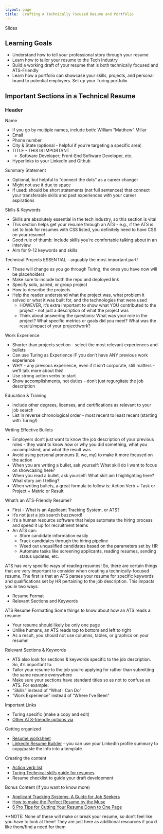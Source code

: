 ```yaml
---
layout: page
title:  Crafting A Technically Focused Resume and Portfolio 
---
```


Slides

## Learning Goals
* Understand how to tell your professional story through your resume
* Learn how to tailor your resume to the Tech Industry
* Build a working draft of your resume that is both technically focused and ATS-Friendly
* Learn how a portfolio can showcase your skills, projects, and personal brand to potential employers. Set up your Turing portfolio

## Important Sections in a Technical Resume
### Header

Name
* If you go by multiple names, include both: William “Matthew” Millar
* Email 
* Phone number
* City & State (optional - helpful if you’re targeting a specific area) 
* TITLE - THIS IS IMPORTANT 
  * Software Developer; Front-End Software Developer, etc. 
* Hyperlinks to your LinkedIn and Github

Summary Statement
* Optional, but helpful to “connect the dots” as a career changer 
* Might not use it due to space
* If used: should be short statements (not full sentences) that connect your transferable skills and past experiences with your career aspirations 

Skills & Keywords
* Skills are absolutely essential in the tech industry, so this section is vital 
* This section helps get your resume through an ATS - e.g., if the ATS is set to look for resumes with CSS listed, you definitely need to have CSS on your resume! 
* Good rule of thumb: Include skills you’re comfortable talking about in an interview 
* Aim for 9-12 keywords and skills 

Technical Projects
ESSENTIAL - arguably the most important part! 
* These will change as you go through Turing; the ones you have now will be placeholders 
* Make sure to include both the repo and deployed link
* Specify solo, paired, or group project
* How to describe the projects 
* Help the reader understand what the project was, what problem it solved or what it was built for, and the technologies that were used 
  * HOWEVER, it’s extra important to show what YOU contributed to the project - not just a description of what the project was
  * Think about answering the questions: What was your role in the project? What specific metrics or goals did you meet? What was     the result/impact of your project/work? 

Work Experience
* Shorter than projects section - select the most relevant experiences and bullets
* Can use Turing as Experience IF you don’t have ANY previous work experience
* WHY - any previous experience, even if it isn’t corporate, still matters - we’ll talk more about this!
* Use strong action verbs to start
* Show accomplishments, not duties - don’t just regurgitate the job description 

Education & Training
* Include other degrees, licenses, and certifications as relevant to your job search 
* List in reverse chronological order - most recent to least recent (starting with Turing!)

Writing Effective Bullets
* Employers don’t just want to know the job description of your previous roles - they want to know how or why you did something, what you accomplished, and what the result was
* Avoid using personal pronouns (I, we, my) to make it more focused on the action
* When you are writing a bullet, ask yourself: What skill do I want to focus on showcasing here? 
* When you read a bullet, ask yourself: What skill am I highlighting here? What story am I telling? 
* When writing bullets, a great formula to follow is: Action Verb + Task or Project + Metric or Result

What’s an ATS-Friendly Resume?
* First - What is an Applicant Tracking System, or ATS? 
* It’s not just a job search buzzword! 
* It’s a human resource software that helps automate the hiring process and speed it up for recruitment teams 
* An ATS can: 
  * Store candidate information easily 
  * Track candidates through the hiring pipeline 
  * Weed out unqualified candidates based on the parameters set by HR 
  * Automate tasks like screening applicants, reading resumes, sending status updates, etc. 

ATS has very specific ways of reading resumes!
So, there are certain things that are very important to consider when creating a technically-focused resume. The first is that an ATS parses your resume for specific keywords and qualifications set by HR pertaining to the job description. This impacts you in two ways: 
  * Resume Format
  * Relevant Sections and Keywords

ATS Resume Formatting
Some things to know about how an ATS reads a resume: 
* Your resume should likely be only one page
* Unlike humans, an ATS reads top to bottom and left to right 
* As a result, you should not use columns, tables, or graphics on your resume! 

Relevant Sections & Keywords
* ATS also look for sections & keywords specific to the job description. So, it’s important to:
* Tailor your resume to the job you’re applying for rather than submitting the same resume everywhere 
* Make sure your sections have standard titles so as not to confuse an ATS. For example: 
* “Skills” instead of “What I Can Do” 
* “Work Experience” instead of “Where I’ve Been”

Important Links
* Turing specific (make a copy and edit)
* [Other ATS-friendly options via](https://www.jobscan.co/resume-templates)

Getting organized
* [Resume worksheet](https://docs.google.com/document/d/1870HMMJQfTDzRLR-xzee2YGAX1GW5KwSp73mtFsF_Do/edit)
* [LinkedIn Resume Builder](https://www.linkedin.com/help/linkedin/answer/a551182/linkedin-resume-builder?lang=en-us&intendedLocale=en) - you can use your LinkedIn profile summary to copy/paste the info into a template

Creating the content
* [Action verb list](https://www.themuse.com/advice/185-powerful-verbs-that-will-make-your-resume-awesome)
* [Turing Technical skills guide for resumes](https://docs.google.com/document/d/1Q-ZSAlXadWmYK48UyO7W3O9zHFQxhnLAWh7wKVdV48o/edit#heading=h.7w3obvv4smu2)
* Resume checklist to guide your draft development

Bonus Content (if you want to know more)
* [Applicant Tracking Systems: A Guide for Job Seekers](https://www.jobscan.co/applicant-tracking-systems)
* [How to make the Perfect Resume by the Muse](https://www.themuse.com/advice/how-to-make-a-resume-examples)
* [6 Pro Tips for Cutting Your Resume Down to One Page](https://www.themuse.com/advice/6-pro-tips-for-cutting-your-resume-down-to-one-page)

**NOTE: None of these will make or break your resume, so don’t feel like you have to look at them! They are just here as additional resources if you’d like them/find a need for them
